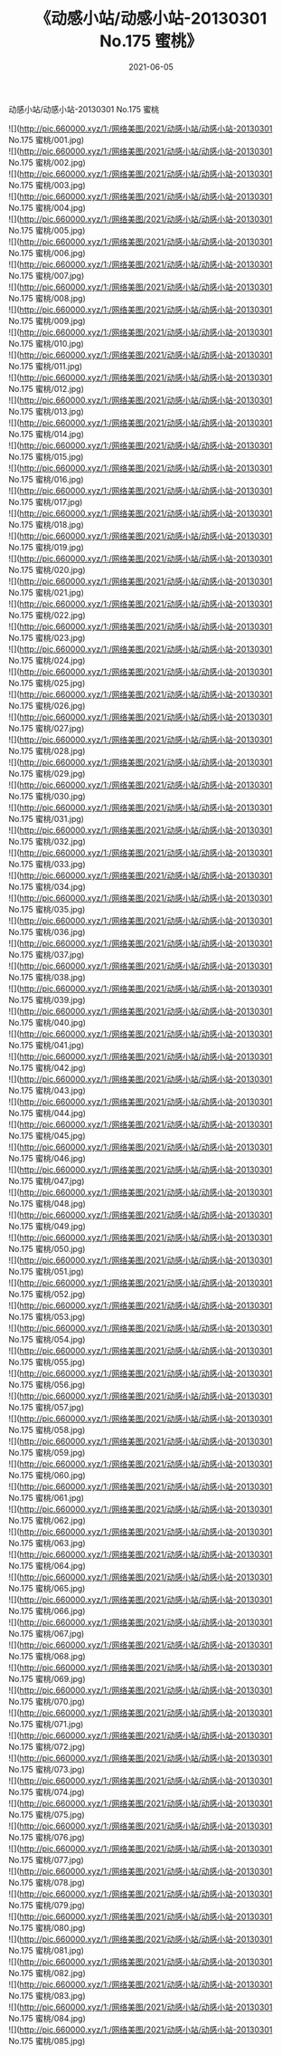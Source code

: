 ﻿---
layout: post
title:  《动感小站/动感小站-20130301 No.175 蜜桃》
date:   2021-06-05
img: http://pic.660000.xyz/1:/网络美图/2021/动感小站/动感小站-20130301 No.175 蜜桃/000.jpg
categories: [美女, 清纯, 唯美]
---

动感小站/动感小站-20130301 No.175 蜜桃

 ![](http://pic.660000.xyz/1:/网络美图/2021/动感小站/动感小站-20130301 No.175 蜜桃/001.jpg) <br>![](http://pic.660000.xyz/1:/网络美图/2021/动感小站/动感小站-20130301 No.175 蜜桃/002.jpg) <br>![](http://pic.660000.xyz/1:/网络美图/2021/动感小站/动感小站-20130301 No.175 蜜桃/003.jpg) <br>![](http://pic.660000.xyz/1:/网络美图/2021/动感小站/动感小站-20130301 No.175 蜜桃/004.jpg) <br>![](http://pic.660000.xyz/1:/网络美图/2021/动感小站/动感小站-20130301 No.175 蜜桃/005.jpg) <br>![](http://pic.660000.xyz/1:/网络美图/2021/动感小站/动感小站-20130301 No.175 蜜桃/006.jpg) <br>![](http://pic.660000.xyz/1:/网络美图/2021/动感小站/动感小站-20130301 No.175 蜜桃/007.jpg) <br>![](http://pic.660000.xyz/1:/网络美图/2021/动感小站/动感小站-20130301 No.175 蜜桃/008.jpg) <br>![](http://pic.660000.xyz/1:/网络美图/2021/动感小站/动感小站-20130301 No.175 蜜桃/009.jpg) <br>![](http://pic.660000.xyz/1:/网络美图/2021/动感小站/动感小站-20130301 No.175 蜜桃/010.jpg) <br>![](http://pic.660000.xyz/1:/网络美图/2021/动感小站/动感小站-20130301 No.175 蜜桃/011.jpg) <br>![](http://pic.660000.xyz/1:/网络美图/2021/动感小站/动感小站-20130301 No.175 蜜桃/012.jpg) <br>![](http://pic.660000.xyz/1:/网络美图/2021/动感小站/动感小站-20130301 No.175 蜜桃/013.jpg) <br>![](http://pic.660000.xyz/1:/网络美图/2021/动感小站/动感小站-20130301 No.175 蜜桃/014.jpg) <br>![](http://pic.660000.xyz/1:/网络美图/2021/动感小站/动感小站-20130301 No.175 蜜桃/015.jpg) <br>![](http://pic.660000.xyz/1:/网络美图/2021/动感小站/动感小站-20130301 No.175 蜜桃/016.jpg) <br>![](http://pic.660000.xyz/1:/网络美图/2021/动感小站/动感小站-20130301 No.175 蜜桃/017.jpg) <br>![](http://pic.660000.xyz/1:/网络美图/2021/动感小站/动感小站-20130301 No.175 蜜桃/018.jpg) <br>![](http://pic.660000.xyz/1:/网络美图/2021/动感小站/动感小站-20130301 No.175 蜜桃/019.jpg) <br>![](http://pic.660000.xyz/1:/网络美图/2021/动感小站/动感小站-20130301 No.175 蜜桃/020.jpg) <br>![](http://pic.660000.xyz/1:/网络美图/2021/动感小站/动感小站-20130301 No.175 蜜桃/021.jpg) <br>![](http://pic.660000.xyz/1:/网络美图/2021/动感小站/动感小站-20130301 No.175 蜜桃/022.jpg) <br>![](http://pic.660000.xyz/1:/网络美图/2021/动感小站/动感小站-20130301 No.175 蜜桃/023.jpg) <br>![](http://pic.660000.xyz/1:/网络美图/2021/动感小站/动感小站-20130301 No.175 蜜桃/024.jpg) <br>![](http://pic.660000.xyz/1:/网络美图/2021/动感小站/动感小站-20130301 No.175 蜜桃/025.jpg) <br>![](http://pic.660000.xyz/1:/网络美图/2021/动感小站/动感小站-20130301 No.175 蜜桃/026.jpg) <br>![](http://pic.660000.xyz/1:/网络美图/2021/动感小站/动感小站-20130301 No.175 蜜桃/027.jpg) <br>![](http://pic.660000.xyz/1:/网络美图/2021/动感小站/动感小站-20130301 No.175 蜜桃/028.jpg) <br>![](http://pic.660000.xyz/1:/网络美图/2021/动感小站/动感小站-20130301 No.175 蜜桃/029.jpg) <br>![](http://pic.660000.xyz/1:/网络美图/2021/动感小站/动感小站-20130301 No.175 蜜桃/030.jpg) <br>![](http://pic.660000.xyz/1:/网络美图/2021/动感小站/动感小站-20130301 No.175 蜜桃/031.jpg) <br>![](http://pic.660000.xyz/1:/网络美图/2021/动感小站/动感小站-20130301 No.175 蜜桃/032.jpg) <br>![](http://pic.660000.xyz/1:/网络美图/2021/动感小站/动感小站-20130301 No.175 蜜桃/033.jpg) <br>![](http://pic.660000.xyz/1:/网络美图/2021/动感小站/动感小站-20130301 No.175 蜜桃/034.jpg) <br>![](http://pic.660000.xyz/1:/网络美图/2021/动感小站/动感小站-20130301 No.175 蜜桃/035.jpg) <br>![](http://pic.660000.xyz/1:/网络美图/2021/动感小站/动感小站-20130301 No.175 蜜桃/036.jpg) <br>![](http://pic.660000.xyz/1:/网络美图/2021/动感小站/动感小站-20130301 No.175 蜜桃/037.jpg) <br>![](http://pic.660000.xyz/1:/网络美图/2021/动感小站/动感小站-20130301 No.175 蜜桃/038.jpg) <br>![](http://pic.660000.xyz/1:/网络美图/2021/动感小站/动感小站-20130301 No.175 蜜桃/039.jpg) <br>![](http://pic.660000.xyz/1:/网络美图/2021/动感小站/动感小站-20130301 No.175 蜜桃/040.jpg) <br>![](http://pic.660000.xyz/1:/网络美图/2021/动感小站/动感小站-20130301 No.175 蜜桃/041.jpg) <br>![](http://pic.660000.xyz/1:/网络美图/2021/动感小站/动感小站-20130301 No.175 蜜桃/042.jpg) <br>![](http://pic.660000.xyz/1:/网络美图/2021/动感小站/动感小站-20130301 No.175 蜜桃/043.jpg) <br>![](http://pic.660000.xyz/1:/网络美图/2021/动感小站/动感小站-20130301 No.175 蜜桃/044.jpg) <br>![](http://pic.660000.xyz/1:/网络美图/2021/动感小站/动感小站-20130301 No.175 蜜桃/045.jpg) <br>![](http://pic.660000.xyz/1:/网络美图/2021/动感小站/动感小站-20130301 No.175 蜜桃/046.jpg) <br>![](http://pic.660000.xyz/1:/网络美图/2021/动感小站/动感小站-20130301 No.175 蜜桃/047.jpg) <br>![](http://pic.660000.xyz/1:/网络美图/2021/动感小站/动感小站-20130301 No.175 蜜桃/048.jpg) <br>![](http://pic.660000.xyz/1:/网络美图/2021/动感小站/动感小站-20130301 No.175 蜜桃/049.jpg) <br>![](http://pic.660000.xyz/1:/网络美图/2021/动感小站/动感小站-20130301 No.175 蜜桃/050.jpg) <br>![](http://pic.660000.xyz/1:/网络美图/2021/动感小站/动感小站-20130301 No.175 蜜桃/051.jpg) <br>![](http://pic.660000.xyz/1:/网络美图/2021/动感小站/动感小站-20130301 No.175 蜜桃/052.jpg) <br>![](http://pic.660000.xyz/1:/网络美图/2021/动感小站/动感小站-20130301 No.175 蜜桃/053.jpg) <br>![](http://pic.660000.xyz/1:/网络美图/2021/动感小站/动感小站-20130301 No.175 蜜桃/054.jpg) <br>![](http://pic.660000.xyz/1:/网络美图/2021/动感小站/动感小站-20130301 No.175 蜜桃/055.jpg) <br>![](http://pic.660000.xyz/1:/网络美图/2021/动感小站/动感小站-20130301 No.175 蜜桃/056.jpg) <br>![](http://pic.660000.xyz/1:/网络美图/2021/动感小站/动感小站-20130301 No.175 蜜桃/057.jpg) <br>![](http://pic.660000.xyz/1:/网络美图/2021/动感小站/动感小站-20130301 No.175 蜜桃/058.jpg) <br>![](http://pic.660000.xyz/1:/网络美图/2021/动感小站/动感小站-20130301 No.175 蜜桃/059.jpg) <br>![](http://pic.660000.xyz/1:/网络美图/2021/动感小站/动感小站-20130301 No.175 蜜桃/060.jpg) <br>![](http://pic.660000.xyz/1:/网络美图/2021/动感小站/动感小站-20130301 No.175 蜜桃/061.jpg) <br>![](http://pic.660000.xyz/1:/网络美图/2021/动感小站/动感小站-20130301 No.175 蜜桃/062.jpg) <br>![](http://pic.660000.xyz/1:/网络美图/2021/动感小站/动感小站-20130301 No.175 蜜桃/063.jpg) <br>![](http://pic.660000.xyz/1:/网络美图/2021/动感小站/动感小站-20130301 No.175 蜜桃/064.jpg) <br>![](http://pic.660000.xyz/1:/网络美图/2021/动感小站/动感小站-20130301 No.175 蜜桃/065.jpg) <br>![](http://pic.660000.xyz/1:/网络美图/2021/动感小站/动感小站-20130301 No.175 蜜桃/066.jpg) <br>![](http://pic.660000.xyz/1:/网络美图/2021/动感小站/动感小站-20130301 No.175 蜜桃/067.jpg) <br>![](http://pic.660000.xyz/1:/网络美图/2021/动感小站/动感小站-20130301 No.175 蜜桃/068.jpg) <br>![](http://pic.660000.xyz/1:/网络美图/2021/动感小站/动感小站-20130301 No.175 蜜桃/069.jpg) <br>![](http://pic.660000.xyz/1:/网络美图/2021/动感小站/动感小站-20130301 No.175 蜜桃/070.jpg) <br>![](http://pic.660000.xyz/1:/网络美图/2021/动感小站/动感小站-20130301 No.175 蜜桃/071.jpg) <br>![](http://pic.660000.xyz/1:/网络美图/2021/动感小站/动感小站-20130301 No.175 蜜桃/072.jpg) <br>![](http://pic.660000.xyz/1:/网络美图/2021/动感小站/动感小站-20130301 No.175 蜜桃/073.jpg) <br>![](http://pic.660000.xyz/1:/网络美图/2021/动感小站/动感小站-20130301 No.175 蜜桃/074.jpg) <br>![](http://pic.660000.xyz/1:/网络美图/2021/动感小站/动感小站-20130301 No.175 蜜桃/075.jpg) <br>![](http://pic.660000.xyz/1:/网络美图/2021/动感小站/动感小站-20130301 No.175 蜜桃/076.jpg) <br>![](http://pic.660000.xyz/1:/网络美图/2021/动感小站/动感小站-20130301 No.175 蜜桃/077.jpg) <br>![](http://pic.660000.xyz/1:/网络美图/2021/动感小站/动感小站-20130301 No.175 蜜桃/078.jpg) <br>![](http://pic.660000.xyz/1:/网络美图/2021/动感小站/动感小站-20130301 No.175 蜜桃/079.jpg) <br>![](http://pic.660000.xyz/1:/网络美图/2021/动感小站/动感小站-20130301 No.175 蜜桃/080.jpg) <br>![](http://pic.660000.xyz/1:/网络美图/2021/动感小站/动感小站-20130301 No.175 蜜桃/081.jpg) <br>![](http://pic.660000.xyz/1:/网络美图/2021/动感小站/动感小站-20130301 No.175 蜜桃/082.jpg) <br>![](http://pic.660000.xyz/1:/网络美图/2021/动感小站/动感小站-20130301 No.175 蜜桃/083.jpg) <br>![](http://pic.660000.xyz/1:/网络美图/2021/动感小站/动感小站-20130301 No.175 蜜桃/084.jpg) <br>![](http://pic.660000.xyz/1:/网络美图/2021/动感小站/动感小站-20130301 No.175 蜜桃/085.jpg) <br>